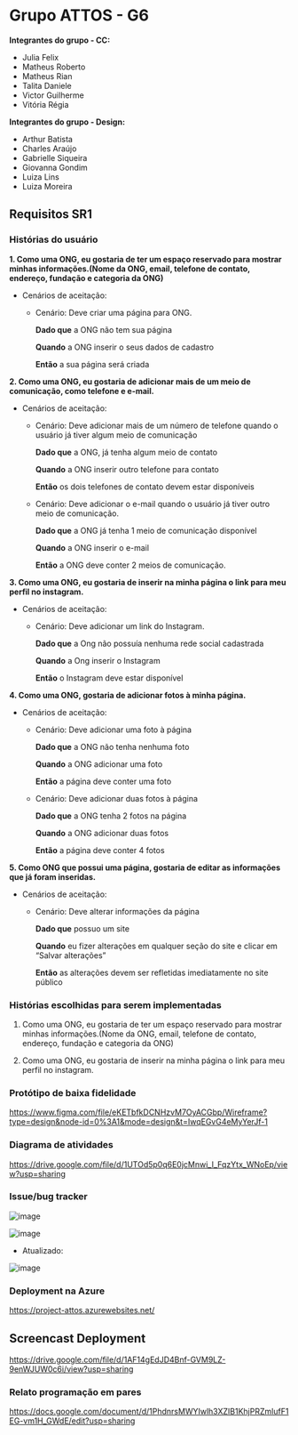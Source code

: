 # Grupo ATTOS - G6

**Integrantes do grupo - CC:**
- Julia Felix
- Matheus Roberto
- Matheus Rian
- Talita Daniele  
- Victor Guilherme 
- Vitória Régia
  
**Integrantes do grupo - Design:**
- Arthur Batista
- Charles Araújo
- Gabrielle Siqueira
- Giovanna Gondim
- Luiza Lins
- Luiza Moreira

## Requisitos SR1

### Histórias do usuário

**1. Como uma ONG, eu gostaria de ter um espaço reservado para mostrar minhas informações.(Nome da ONG, email, telefone de contato, endereço, fundação e categoria da ONG)**
- Cenários de aceitação:
  
  - Cenário: Deve criar uma página para ONG.
    
      **Dado que** a ONG não tem sua página

      **Quando** a ONG inserir o seus dados de cadastro
    
      **Então** a sua página será criada

**2. Como uma ONG, eu gostaria de adicionar mais de um meio de comunicação, como telefone e e-mail.**
- Cenários de aceitação:
  - Cenário: Deve adicionar mais de um número de telefone quando o usuário já tiver algum meio de comunicação
    
  	**Dado que** a ONG, já tenha algum meio de contato
    
  	**Quando** a ONG inserir outro telefone para contato
    
  	**Então** os dois telefones de contato devem estar disponíveis

  - Cenário: Deve adicionar o e-mail quando o usuário já tiver outro meio de comunicação.
    
    **Dado que** a ONG já tenha 1 meio de comunicação disponível
    
    **Quando** a ONG inserir o e-mail
    
    **Então** a ONG deve conter 2 meios de comunicação.

**3. Como uma ONG, eu gostaria de inserir na minha página o link para meu perfil no instagram.**
- Cenários de aceitação:
  - Cenário: Deve adicionar um link do Instagram.
  
    **Dado que** a Ong não possuía nenhuma rede social cadastrada
    
    **Quando** a Ong inserir o Instagram
    
    **Então** o Instagram deve estar disponível
		
**4. Como uma ONG, gostaria de adicionar fotos à minha página.**
- Cenários de aceitação:
  - Cenário: Deve adicionar uma foto à página
    
    **Dado que** a ONG não tenha nenhuma foto
    
    **Quando** a ONG adicionar uma foto
    
    **Então** a página deve conter uma foto

  - Cenário: Deve adicionar duas fotos à página
    
    **Dado que** a ONG tenha 2 fotos na página
    
    **Quando** a ONG adicionar duas fotos
    
    **Então** a página deve conter 4 fotos

**5. Como ONG que possui uma página, gostaria de editar as informações que já foram inseridas.**
- Cenários de aceitação:
  - Cenário: Deve alterar informações da página
    
      **Dado que** possuo um site
    
      **Quando** eu fizer alterações em qualquer seção do site e clicar em “Salvar alterações”
    
      **Então** as alterações devem ser refletidas imediatamente no site público


### Histórias escolhidas para serem implementadas

1. Como uma ONG, eu gostaria de ter um espaço reservado para mostrar minhas informações.(Nome da ONG, email, telefone de contato, endereço, fundação e categoria da ONG)

3. Como uma ONG, eu gostaria de inserir na minha página o link para meu perfil no instagram.


### Protótipo de baixa fidelidade

https://www.figma.com/file/eKETbfkDCNHzvM7OyACGbp/Wireframe?type=design&node-id=0%3A1&mode=design&t=IwqEGvG4eMyYerJf-1

### Diagrama de atividades

https://drive.google.com/file/d/1UTOd5p0q6E0jcMnwi_I_FqzYtx_WNoEp/view?usp=sharing

### Issue/bug tracker

![image](https://github.com/mateusioliveira/projetos-attos/assets/98843736/e8a7bff1-53fd-4e12-a08c-fc7a6a2711bf)

![image](https://github.com/mateusioliveira/projetos-attos/assets/98843736/a4bafee4-d3a7-4393-a9d2-0bfe07914d2c)

- Atualizado:

![image](https://github.com/mateusioliveira/projetos-attos/assets/98843736/dfe0e015-8dbc-4eb1-919b-70c0fc6bf83c)


### Deployment na Azure

https://project-attos.azurewebsites.net/

## Screencast Deployment
https://drive.google.com/file/d/1AF14gEdJD4Bnf-GVM9LZ-9enWJUW0c6i/view?usp=sharing


### Relato programação em pares

https://docs.google.com/document/d/1PhdnrsMWYIwlh3XZIB1KhjPRZmlufF1EG-vm1H_GWdE/edit?usp=sharing
